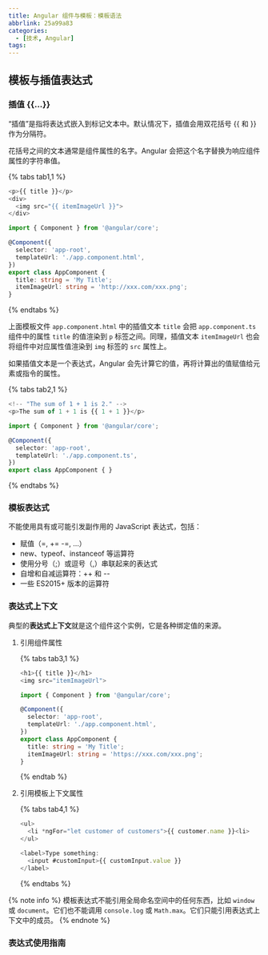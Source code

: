 ```yaml
---
title: Angular 组件与模板：模板语法
abbrlink: 25a99a83
categories:
  - [技术, Angular]
tags:
---
```


## 模板与插值表达式

### 插值 {{...}}

“插值”是指将表达式嵌入到标记文本中。默认情况下，插值会用双花括号 {{ 和 }} 作为分隔符。

<!-- more -->

花括号之间的文本通常是组件属性的名字。Angular 会把这个名字替换为响应组件属性的字符串值。

{% tabs tab1,1 %}

<!-- tab app.component.html -->
``` TypeScript app.component.html
<p>{{ title }}</p>
<div>
  <img src="{{ itemImageUrl }}">
</div>
```
<!-- endtab -->

<!-- tab app.component.ts -->
``` TypeScript app.component.ts
import { Component } from '@angular/core';

@Component({
  selector: 'app-root',
  templateUrl: './app.component.html',
})
export class AppComponent {
  title: string = 'My Title';
  itemImageUrl: string = 'http://xxx.com/xxx.png';
}
```
<!-- endtab -->

{% endtabs %}

上面模板文件 `app.component.html` 中的插值文本 `title` 会把 `app.component.ts` 组件中的属性 `title` 的值渲染到 `p` 标签之间。同理，插值文本 `itemImageUrl` 也会将组件中对应属性值渲染到 `img` 标签的 `src` 属性上。

如果插值文本是一个表达式，Angular 会先计算它的值，再将计算出的值赋值给元素或指令的属性。

{% tabs tab2,1 %}

<!-- tab app.component.html -->
``` TypeScript
<!-- "The sum of 1 + 1 is 2." -->
<p>The sum of 1 + 1 is {{ 1 + 1 }}</p>
```
<!-- endtab -->

<!-- tab app.component.ts -->
``` TypeScript
import { Component } from '@angular/core';

@Component({
  selector: 'app-root',
  templateUrl: './app.component.ts',
})
export class AppComponent { }
```
<!-- endtab -->

{% endtabs %}

### 模板表达式

不能使用具有或可能引发副作用的 JavaScript 表达式，包括：

- 赋值（=, += -=, ...）
- new、typeof、instanceof 等运算符
- 使用分号（;）或逗号（,）串联起来的表达式
- 自增和自减运算符：++ 和 --
- 一些 ES2015+ 版本的运算符

### 表达式上下文

典型的**表达式上下文**就是这个组件这个实例，它是各种绑定值的来源。

1. 引用组件属性

    {% tabs tab3,1 %}

    <!-- tab app.component.html -->
    ``` TypeScript
    <h1>{{ title }}</h1>
    <img src="itemImageUrl">
    ```
    <!-- endtab -->

    <!-- tab app.component.ts -->
    ``` TypeScript
    import { Component } from '@angular/core';

    @Component({
      selector: 'app-root',
      templateUrl: './app.component.html',
    })
    export class AppComponent {
      title: string = 'My Title';
      itemImageUrl: string = 'https://xxx.com/xxx.png';
    }
    ```
    <!-- endtab -->

    {% endtab %}

2. 引用模板上下文属性

    {% tabs tab4,1 %}

    <!-- tab app.component.html (template input value) -->
    ``` TypeScript
    <ul>
      <li *ngFor="let customer of customers">{{ customer.name }}<li>
    </ul>
    ```
    <!-- endtab -->

    <!-- tab app.component.html (template reference value) -->
    ``` TypeScript
    <label>Type something:
      <input #customInput>{{ customInput.value }}
    </label>
    ```
    <!-- endtab -->

    {% endtabs %}

{% note info %}
  模板表达式不能引用全局命名空间中的任何东西，比如 `window` 或 `document`。它们也不能调用 `console.log` 或 `Math.max`。它们只能引用表达式上下文中的成员。
{% endnote %}

### 表达式使用指南
